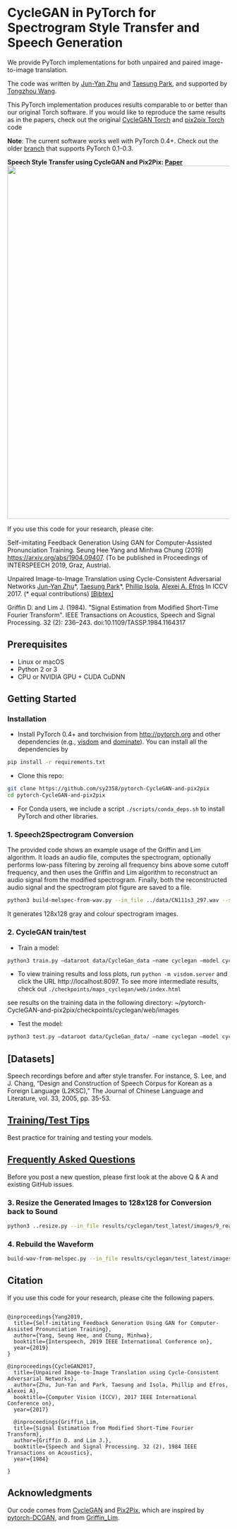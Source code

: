 <br><br><br>

# CycleGAN in PyTorch for Spectrogram Style Transfer and Speech Generation

We provide PyTorch implementations for both unpaired and paired image-to-image translation.

The code was written by [Jun-Yan Zhu](https://github.com/junyanz) and [Taesung Park](https://github.com/taesung89), and supported by [Tongzhou Wang](https://ssnl.github.io/).

This PyTorch implementation produces results comparable to or better than our original Torch software. If you would like to reproduce the same results as in the papers, check out the original [CycleGAN Torch](https://github.com/junyanz/CycleGAN) and [pix2pix Torch](https://github.com/phillipi/pix2pix) code

**Note**: The current software works well with PyTorch 0.4+. Check out the older [branch](https://github.com/junyanz/pytorch-CycleGAN-and-pix2pix/tree/pytorch0.3.1) that supports PyTorch 0.1-0.3.



**Speech Style Transfer using CycleGAN and Pix2Pix: [Paper](https://arxiv.org/ftp/arxiv/papers/1904/1904.09407.pdf)**
<img src="https://github.com/sy2358/pytorch-CycleGAN-and-pix2pix/blob/master/imgs/compare_spectrograms.jpg" width="800"/>




If you use this code for your research, please cite:

Self-imitating Feedback Generation Using GAN for Computer-Assisted Pronunciation Training. Seung Hee Yang and Minhwa Chung (2019) https://arxiv.org/abs/1904.09407. (To be published in Proceedings of INTERSPEECH 2019, Graz, Austria).

Unpaired Image-to-Image Translation using Cycle-Consistent Adversarial Networks
[Jun-Yan Zhu](https://people.eecs.berkeley.edu/~junyanz/)\*,  [Taesung Park](https://taesung.me/)\*, [Phillip Isola](https://people.eecs.berkeley.edu/~isola/), [Alexei A. Efros](https://people.eecs.berkeley.edu/~efros)
In ICCV 2017. (* equal contributions) [[Bibtex]](https://junyanz.github.io/CycleGAN/CycleGAN.txt)

Griffin D. and Lim J. (1984). "Signal Estimation from Modified Short-Time Fourier Transform". IEEE Transactions on Acoustics, Speech and Signal Processing. 32 (2): 236–243. doi:10.1109/TASSP.1984.1164317

## Prerequisites
- Linux or macOS
- Python 2 or 3
- CPU or NVIDIA GPU + CUDA CuDNN

## Getting Started
### Installation
- Install PyTorch 0.4+ and torchvision from http://pytorch.org and other dependencies (e.g., [visdom](https://github.com/facebookresearch/visdom) and [dominate](https://github.com/Knio/dominate)). You can install all the dependencies by
```bash
pip install -r requirements.txt
```
- Clone this repo:
```bash
git clone https://github.com/sy2358/pytorch-CycleGAN-and-pix2pix
cd pytorch-CycleGAN-and-pix2pix
```
- For Conda users, we include a script `./scripts/conda_deps.sh` to install PyTorch and other libraries.

### 1. Speech2Spectrogram Conversion

The provided code shows an example usage of the Griffin and Lim algorithm. It loads an audio file, computes the spectrogram, optionally performs low-pass filtering by zeroing all frequency bins above some cutoff frequency, and then uses the Griffin and Lim algorithm to reconstruct an audio signal from the modified spectrogram. Finally, both the reconstructed audio signal and the spectrogram plot figure are saved to a file.

```bash
python3 build-melspec-from-wav.py --in_file ../data/CN111s3_297.wav --sample_rate_hz 16000 --fft_size 512 --overlap_ratio 3 --mel_bin_count 128 --max_freq_hz 5000 --pad_length 24000
```
It generates 128x128 gray and colour spectrogram images. 

### 2. CycleGAN train/test

- Train a model:
```bash
python3 train.py —dataroot data/CycleGan_data —name cyclegan —model cycle_gan —no_flip —resize_or_crop none —loadSize 128 —fineSize 128
```
- To view training results and loss plots, run `python -m visdom.server` and click the URL http://localhost:8097. To see more intermediate results, check out `./checkpoints/maps_cyclegan/web/index.html`

see results on the training data in the following directory:
~/pytorch-CycleGAN-and-pix2pix/checkpoints/cyclegan/web/images

- Test the model:
```bash
python3 test.py —dataroot data/CycleGan_data/ —name cyclegan —model cycle_gan —no_flip —loadSize 256 —fineSize 256 —num_test 200 —no_dropout —results_dir test_results/
```

## [Datasets]
Speech recordings before and after style transfer. For instance, S. Lee, and J. Chang, “Design and Construction of Speech Corpus for Korean as a Foreign Language (L2KSC),” The Journal of Chinese Language and Literature, vol. 33, 2005, pp. 35-53.

## [Training/Test Tips](docs/tips.md)
Best practice for training and testing your models.

## [Frequently Asked Questions](docs/qa.md)
Before you post a new question, please first look at the above Q & A and existing GitHub issues.


### 3. Resize the Generated Images to 128x128 for Conversion back to Sound
```bash
python3 ..resize.py --in_file results/cyclegan/test_latest/images/9_real_A.png --resize_file results/cyclegan/test_latest/images/9_real_A_resized.png --resize 128 128
```

### 4. Rebuild the Waveform
```bash
build-wav-from-melspec.py --in_file results/cyclegan/test_latest/images/9_real_A_resized.png --param_file ~/test/9_params.txt --out_file results/cyclegan/test_latest/images/9_real_A-rebuild.wav --iterations 1000
```


## Citation
If you use this code for your research, please cite the following papers.
```

@inproceedings{Yang2019,
  title={Self-imitating Feedback Generation Using GAN for Computer-Assisted Pronunciation Training},
  author={Yang, Seung Hee, and Chung, Minhwa},
  booktitle={Interspeech, 2019 IEEE International Conference on},
  year={2019}
}

@inproceedings{CycleGAN2017,
  title={Unpaired Image-to-Image Translation using Cycle-Consistent Adversarial Networks},
  author={Zhu, Jun-Yan and Park, Taesung and Isola, Phillip and Efros, Alexei A},
  booktitle={Computer Vision (ICCV), 2017 IEEE International Conference on},
  year={2017}
  
  @inproceedings{Griffin_Lim,
  title={Signal Estimation from Modified Short-Time Fourier Transform},
  author={Griffin D. and Lim J.},
  booktitle={Speech and Signal Processing. 32 (2), 1984 IEEE Transactions on Acoustics},
  year={1984}
  
}

```


## Acknowledgments
Our code comes from [CycleGAN](https://github.com/junyanz/CycleGAN) and [Pix2Pix](https://github.com/phillipi/pix2pix), which are inspired by [pytorch-DCGAN](https://github.com/pytorch/examples/tree/master/dcgan), and from [Griffin_Lim](https://github.com/bkvogel/griffin_lim).
